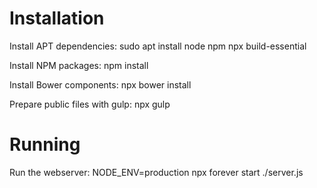 # Installation
Install APT dependencies:
sudo apt install node npm npx build-essential

Install NPM packages:
npm install

Install Bower components:
npx bower install

Prepare public files with gulp:
npx gulp

# Running
Run the webserver:
NODE_ENV=production npx forever start ./server.js

